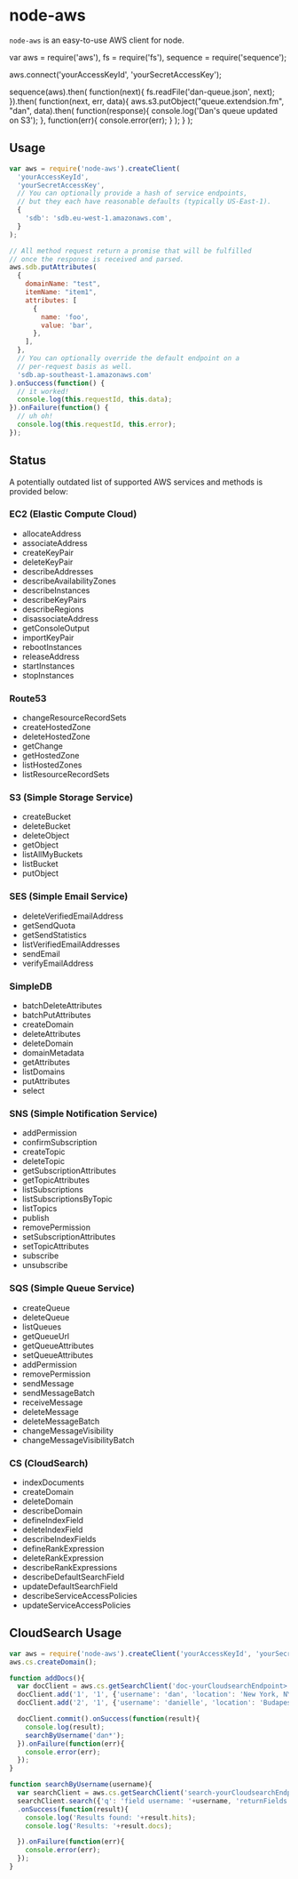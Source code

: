 # node-aws

`node-aws` is an easy-to-use AWS client for node.


var aws = require('aws'),
    fs = require('fs'),
    sequence = require('sequence');

aws.connect('yourAccessKeyId', 'yourSecretAccessKey');

sequence(aws).then(
    function(next){
        fs.readFile('dan-queue.json', next);
    }).then(
    function(next, err, data){
        aws.s3.putObject("queue.extendsion.fm", "dan", data).then(
            function(response){
                console.log('Dan's queue updated on S3');
            },
            function(err){
                console.error(err);
            }
        );
    }
);



## Usage

```javascript
var aws = require('node-aws').createClient(
  'yourAccessKeyId',
  'yourSecretAccessKey',
  // You can optionally provide a hash of service endpoints,
  // but they each have reasonable defaults (typically US-East-1).
  {
    'sdb': 'sdb.eu-west-1.amazonaws.com',
  }
);

// All method request return a promise that will be fulfilled
// once the response is received and parsed.
aws.sdb.putAttributes(
  {
    domainName: "test",
    itemName: "item1",
    attributes: [
      {
        name: 'foo',
        value: 'bar',
      },
    ],
  },
  // You can optionally override the default endpoint on a
  // per-request basis as well.
  'sdb.ap-southeast-1.amazonaws.com'
).onSuccess(function() {
  // it worked!
  console.log(this.requestId, this.data);
}).onFailure(function() {
  // uh oh!
  console.log(this.requestId, this.error);
});
```

## Status

A potentially outdated list of supported AWS services and methods is provided below:

### EC2 (Elastic Compute Cloud)

 * allocateAddress
 * associateAddress
 * createKeyPair
 * deleteKeyPair
 * describeAddresses
 * describeAvailabilityZones
 * describeInstances
 * describeKeyPairs
 * describeRegions
 * disassociateAddress
 * getConsoleOutput
 * importKeyPair
 * rebootInstances
 * releaseAddress
 * startInstances
 * stopInstances

### Route53

 * changeResourceRecordSets
 * createHostedZone
 * deleteHostedZone
 * getChange
 * getHostedZone
 * listHostedZones
 * listResourceRecordSets

### S3 (Simple Storage Service)

 * createBucket
 * deleteBucket
 * deleteObject
 * getObject
 * listAllMyBuckets
 * listBucket
 * putObject

### SES (Simple Email Service)

 * deleteVerifiedEmailAddress
 * getSendQuota
 * getSendStatistics
 * listVerifiedEmailAddresses
 * sendEmail
 * verifyEmailAddress

### SimpleDB

 * batchDeleteAttributes
 * batchPutAttributes
 * createDomain
 * deleteAttributes
 * deleteDomain
 * domainMetadata
 * getAttributes
 * listDomains
 * putAttributes
 * select

### SNS (Simple Notification Service)

 * addPermission
 * confirmSubscription
 * createTopic
 * deleteTopic
 * getSubscriptionAttributes
 * getTopicAttributes
 * listSubscriptions
 * listSubscriptionsByTopic
 * listTopics
 * publish
 * removePermission
 * setSubscriptionAttributes
 * setTopicAttributes
 * subscribe
 * unsubscribe

### SQS (Simple Queue Service)

 * createQueue
 * deleteQueue
 * listQueues
 * getQueueUrl
 * getQueueAttributes
 * setQueueAttributes
 * addPermission
 * removePermission
 * sendMessage
 * sendMessageBatch
 * receiveMessage
 * deleteMessage
 * deleteMessageBatch
 * changeMessageVisibility
 * changeMessageVisibilityBatch

### CS (CloudSearch)
 * indexDocuments
 * createDomain
 * deleteDomain
 * describeDomain
 * defineIndexField
 * deleteIndexField
 * describeIndexFields
 * defineRankExpression
 * deleteRankExpression
 * describeRankExpressions
 * describeDefaultSearchField
 * updateDefaultSearchField
 * describeServiceAccessPolicies
 * updateServiceAccessPolicies



## CloudSearch Usage
```javascript
var aws = require('node-aws').createClient('yourAccessKeyId', 'yourSecretAccessKey');
aws.cs.createDomain();

function addDocs(){
  var docClient = aws.cs.getSearchClient('doc-yourCloudsearchEndpoint>');
  docClient.add('1', '1', {'username': 'dan', 'location': 'New York, NY'});
  docClient.add('2', '1', {'username': 'danielle', 'location': 'Budapest, HU'});

  docClient.commit().onSuccess(function(result){
    console.log(result);
    searchByUsername('dan*');
  }).onFailure(function(err){
    console.error(err);
  });
}

function searchByUsername(username){
  var searchClient = aws.cs.getSearchClient('search-yourCloudsearchEndpoint>');
  searchClient.search({'q': 'field username: '+username, 'returnFields': ['username']})
  .onSuccess(function(result){
    console.log('Results found: '+result.hits);
    console.log('Results: '+result.docs);

  }).onFailure(function(err){
    console.error(err);
  });
}
```
